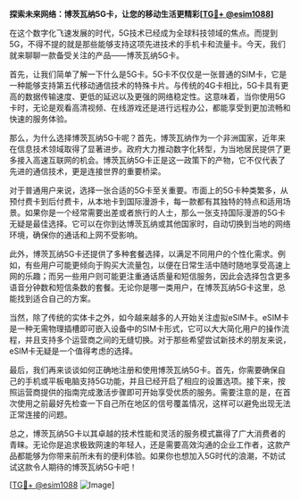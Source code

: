 **探索未来网络：博茨瓦纳5G卡，让您的移动生活更精彩[[TG💪+ @esim1088](https://t.me/s/esim1088)]**

在这个数字化飞速发展的时代，5G技术已经成为全球科技领域的焦点。而提到5G，不得不提的就是那些能够支持这项先进技术的手机卡和流量卡。今天，我们就来聊聊一款备受关注的产品——博茨瓦纳5G卡。

首先，让我们简单了解一下什么是5G卡。5G卡不仅仅是一张普通的SIM卡，它是一种能够支持第五代移动通信技术的特殊卡片。与传统的4G卡相比，5G卡具有更高的数据传输速度、更低的延迟以及更强的网络稳定性。这意味着，当你使用5G卡时，无论是观看高清视频、在线游戏还是进行远程办公，都能享受到更加流畅和快速的服务体验。

那么，为什么选择博茨瓦纳5G卡呢？首先，博茨瓦纳作为一个非洲国家，近年来在信息技术领域取得了显著进步。政府大力推动数字化转型，为当地居民提供了更多接入高速互联网的机会。博茨瓦纳5G卡正是这一政策下的产物，它不仅代表了先进的通信技术，更是连接世界的重要桥梁。

对于普通用户来说，选择一张合适的5G卡至关重要。市面上的5G卡种类繁多，从预付费卡到后付费卡，从本地卡到国际漫游卡，每一款都有其独特的特点和适用场景。如果你是一个经常需要出差或者旅行的人士，那么一张支持国际漫游的5G卡无疑是最佳选择。它可以在你到达博茨瓦纳或其他国家时，自动切换到当地的网络环境，确保你的通话和上网不受影响。

此外，博茨瓦纳5G卡还提供了多种套餐选择，以满足不同用户的个性化需求。例如，有些用户可能更倾向于购买大流量包，以便在日常生活中随时随地享受高速上网的乐趣；而另一些用户则可能更注重通话质量和短信服务，因此会选择包含更多语音分钟数和短信条数的套餐。无论你是哪一类用户，在博茨瓦纳5G卡这里，总能找到适合自己的方案。

当然，除了传统的实体卡之外，如今越来越多的人开始关注虚拟eSIM卡。eSIM卡是一种无需物理插槽即可嵌入设备中的SIM卡形式，它可以大大简化用户的操作流程，并且支持多个运营商之间的无缝切换。对于那些希望尝试新技术的朋友来说，eSIM卡无疑是一个值得考虑的选择。

最后，我们再来谈谈如何正确地注册和使用博茨瓦纳5G卡。首先，你需要确保自己的手机或平板电脑支持5G功能，并且已经开启了相应的设置选项。接下来，按照运营商提供的指南完成激活步骤即可开始享受优质的服务。需要注意的是，在首次使用之前最好先检查一下自己所在地区的信号覆盖情况，这样可以避免出现无法正常连接的问题。

总之，博茨瓦纳5G卡以其卓越的技术性能和灵活的服务模式赢得了广大消费者的青睐。无论你是追求极致网速的年轻人，还是需要高效沟通的企业工作者，这款产品都能够为你带来前所未有的便利体验。如果你也想加入5G时代的浪潮，不妨试试这款令人期待的博茨瓦纳5G卡吧！

[[TG💪+ @esim1088](https://t.me/s/esim1088) ![Image](https://i.postimg.cc/4NQfJmqS/Snipaste-2025-05-13-00-14-12.png)]